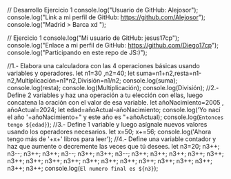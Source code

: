 // Desarrollo  Ejercicio 1 
console.log("Usuario de GitHub: Alejosor");
console.log("Link a mi perfil de GitHub: https://github.com/Alejosor");
console.log("Madrid > Barca xd ");

// Ejercicio 1 
console.log("Mi usuario de GitHub: jesus17cp");
console.log("Enlace a mi perfil de GitHub: https://github.com/Diego17cp");
console.log("Participando en este repo de JS:)");

//1.- Elabora una calculadora con las 4 operaciones básicas usando variables y operadores.
let n1=30 ,n2=40;
let suma=n1+n2,resta=n1-n2,Multiplicación=n1*n2,División=n1/n2;
console.log(suma);
console.log(resta);
console.log(Multiplicación);
console.log(División);
//2.- Define 2 variables y haz una operación a tu elección con ellas, luego concatena la oración con el valor de esa variable.
let añoNacimiento=2005 , añoActual=2024;
let edad=añoActual-añoNacimiento;
console.log('Yo nací el año '+añoNacimiento+" y este año es "+añoActual);
console.log(`Entonces tengo ${edad}`);
//3.- Define 1 variable y luego asígnale nuevos valores usando los operadores necesarios.
let x=50;
x+=56;
console.log('Ahora tengo más de '+x+' libros para leer');
//4.- Define una variable contador y haz que aumente o decremente las veces que tú desees.
let n3=20;
n3++;
n3--;
n3++;
n3++;
n3--;
n3++;
n3++;
n3--;
n3++;
n3++;
n3++;
n3++;
n3++;
n3++;
n3++;
n3++;
n3++;
n3++;
n3++;
n3++;
n3++;
n3++;
n3++;
n3++;
n3++;
n3++;
console.log(`El numero final es ${n3}`);
